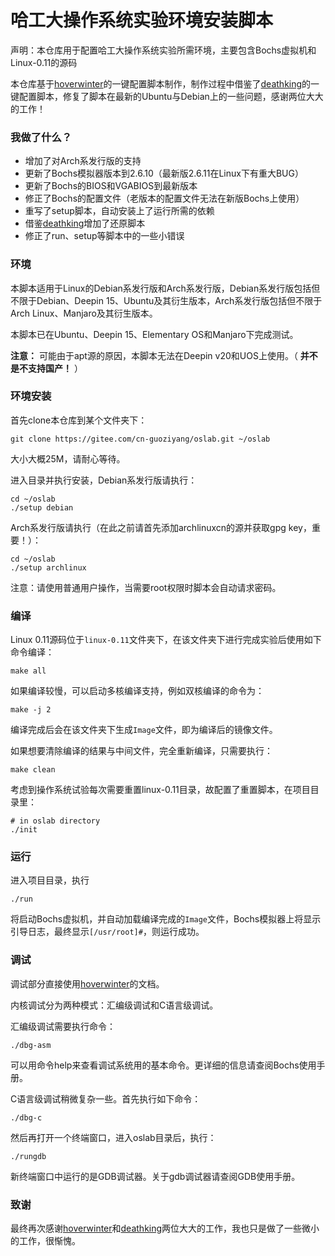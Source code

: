 # 哈工大操作系统实验环境安装脚本

声明：本仓库用于配置哈工大操作系统实验所需环境，主要包含Bochs虚拟机和 Linux-0.11的源码

本仓库基于[hoverwinter](https://github.com/hoverwinter)的一键配置脚本制作，制作过程中借鉴了[deathking](https://github.com/DeathKing)的一键配置脚本，修复了脚本在最新的Ubuntu与Debian上的一些问题，感谢两位大大的工作！

### 我做了什么？

- 增加了对Arch系发行版的支持
- 更新了Bochs模拟器版本到2.6.10（最新版2.6.11在Linux下有重大BUG）
- 更新了Bochs的BIOS和VGABIOS到最新版本
- 修正了Bochs的配置文件（老版本的配置文件无法在新版Bochs上使用）
- 重写了setup脚本，自动安装上了运行所需的依赖
- 借鉴[deathking](https://github.com/DeathKing)增加了还原脚本
- 修正了run、setup等脚本中的一些小错误

### 环境

本脚本适用于Linux的Debian系发行版和Arch系发行版，Debian系发行版包括但不限于Debian、Deepin 15、Ubuntu及其衍生版本，Arch系发行版包括但不限于Arch Linux、Manjaro及其衍生版本。

本脚本已在Ubuntu、Deepin 15、Elementary OS和Manjaro下完成测试。

 **注意：** 可能由于apt源的原因，本脚本无法在Deepin v20和UOS上使用。（ **并不是不支持国产！** ）

### 环境安装

首先clone本仓库到某个文件夹下：

```shell
git clone https://gitee.com/cn-guoziyang/oslab.git ~/oslab
```

大小大概25M，请耐心等待。

进入目录并执行安装，Debian系发行版请执行：

```shell
cd ~/oslab
./setup debian
```

Arch系发行版请执行（在此之前请首先添加archlinuxcn的源并获取gpg key，重要！）：

```shell
cd ~/oslab
./setup archlinux
```

注意：请使用普通用户操作，当需要root权限时脚本会自动请求密码。

### 编译

Linux 0.11源码位于`linux-0.11`文件夹下，在该文件夹下进行完成实验后使用如下命令编译：

```shell
make all
```

如果编译较慢，可以启动多核编译支持，例如双核编译的命令为：

```shell
make -j 2
```

编译完成后会在该文件夹下生成`Image`文件，即为编译后的镜像文件。

如果想要清除编译的结果与中间文件，完全重新编译，只需要执行：

```shell
make clean
```

考虑到操作系统试验每次需要重置linux-0.11目录，故配置了重置脚本，在项目目录里：

```shell
# in oslab directory
./init
```

### 运行

进入项目目录，执行

```shell
./run
```

将启动Bochs虚拟机，并自动加载编译完成的`Image`文件，Bochs模拟器上将显示引导日志，最终显示`[/usr/root]#`，则运行成功。

### 调试

调试部分直接使用[hoverwinter](https://github.com/hoverwinter)的文档。

内核调试分为两种模式：汇编级调试和C语言级调试。

汇编级调试需要执行命令：

```shell
./dbg-asm
```

可以用命令help来查看调试系统用的基本命令。更详细的信息请查阅Bochs使用手册。

C语言级调试稍微复杂一些。首先执行如下命令：

```shell
./dbg-c
```

然后再打开一个终端窗口，进入oslab目录后，执行：

```shell
./rungdb
```

新终端窗口中运行的是GDB调试器。关于gdb调试器请查阅GDB使用手册。

### 致谢

最终再次感谢[hoverwinter](https://github.com/hoverwinter)和[deathking](https://github.com/DeathKing)两位大大的工作，我也只是做了一些微小的工作，很惭愧。